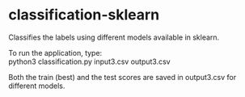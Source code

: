 # classification-sklearn
Classifies the labels using different models available in sklearn.

To run the application, type:
<br>python3 classification.py input3.csv output3.csv

Both the train (best) and the test scores are saved in output3.csv for different models.
